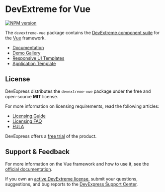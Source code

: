 # DevExtreme for Vue

[![NPM version](https://img.shields.io/npm/v/devextreme-vue.svg?maxAge=43200)](https://www.npmjs.com/package/devextreme-vue)

The `devextreme-vue` package contains the [DevExtreme component suite](http://js.devexpress.com/Demos/WidgetsGallery/) for the [Vue](https://vuejs.org) framework.

* [Documentation](https://js.devexpress.com/Vue/Documentation/Guide/Vue_Components/DevExtreme_Vue_Components/)
* [Demo Gallery](https://js.devexpress.com/Demos/WidgetsGallery/Demo/DataGrid/Overview/Vue/Light/)
* [Responsive UI Templates](https://js.devexpress.com/Vue/Templates/UITemplates/)
* [Application Template](https://js.devexpress.com/Vue/Documentation/Guide/Vue_Components/Application_Template/)

## License

DevExpress distributes the `devextreme-vue` package under the free and open-source **MIT** license.

For more information on licensing requirements, read the following articles:

* [Licensing Guide](https://js.devexpress.com/Angular/Documentation/Guide/Common/Licensing/) 
* [Licensing FAQ](https://js.devexpress.com/Licensing/)
* [EULA](https://js.devexpress.com/EULAs/DevExtremeComplete/)

DevExpress offers a [free trial](https://js.devexpress.com/Download/) of the product.

## Support & Feedback

For more information on the Vue framework and how to use it, see the [official documentation](https://vuejs.org/guide/introduction.html).

If you own an [active DevExtreme license](https://js.devexpress.com/Licensing/#Commercial), submit your questions, suggestions, and bug reports to the [DevExpress Support Center](https://www.devexpress.com/sc).